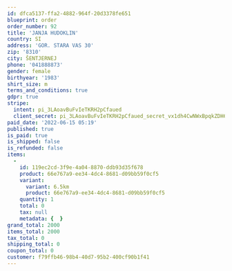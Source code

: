 ```yaml
---
id: dfca5137-ffa2-4882-964f-20d3378fe651
blueprint: order
order_number: 92
title: 'JANJA HUDOKLIN'
country: SI
address: 'GOR. STARA VAS 30'
zip: '8310'
city: ŠENTJERNEJ
phone: '041888873'
gender: female
birthyear: '1983'
shirt_size: m
terms_and_conditions: true
gdpr: true
stripe:
  intent: pi_3LAoavBuFvIeTKRH2pCfaued
  client_secret: pi_3LAoavBuFvIeTKRH2pCfaued_secret_vx1dh4CwNWxBpqkZDH6cAk34I
paid_date: '2022-06-15 05:19'
published: true
is_paid: true
is_shipped: false
is_refunded: false
items:
  -
    id: 119ec2cd-3f9e-4a04-8870-ddb93d35f678
    product: 66e767a9-ee34-4dc4-8681-d09bb59f0cf5
    variant:
      variant: 6.5km
      product: 66e767a9-ee34-4dc4-8681-d09bb59f0cf5
    quantity: 1
    total: 0
    tax: null
    metadata: {  }
grand_total: 2000
items_total: 2000
tax_total: 0
shipping_total: 0
coupon_total: 0
customer: f79ffb46-98b4-40d7-95b2-400cf90b1f41
---
```

